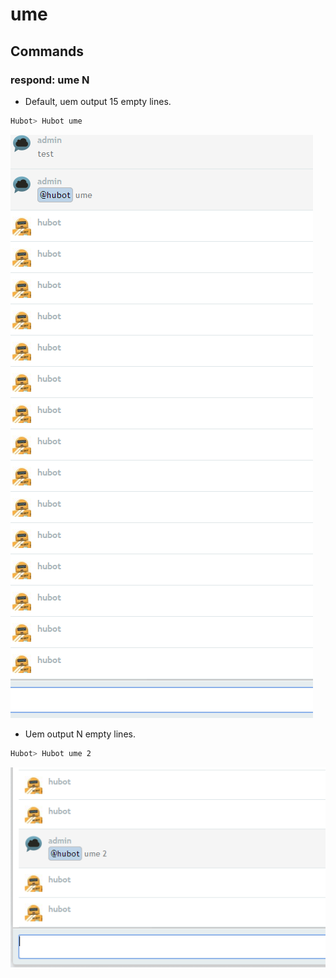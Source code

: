 # ume

## Commands

### respond: ume N

* Default, uem output 15 empty lines.

~~~bash
Hubot> Hubot ume
~~~

<img src="./images/ume1.png" />

* Uem output N empty lines.

~~~bash
Hubot> Hubot ume 2
~~~

<img src="./images/ume2.png" />
